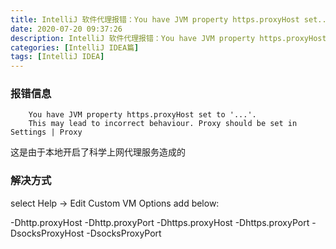 ```yaml
---
title: IntelliJ 软件代理报错：You have JVM property https.proxyHost set..
date: 2020-07-20 09:37:26
description: IntelliJ 软件代理报错：You have JVM property https.proxyHost set..
categories: [IntelliJ IDEA篇]
tags: [IntelliJ IDEA]
---
```


<!-- more -->

### 报错信息

```shell
    You have JVM property https.proxyHost set to '...'.
    This may lead to incorrect behaviour. Proxy should be set in Settings | Proxy
```

这是由于本地开启了科学上网代理服务造成的

### 解决方式

select Help -> Edit Custom VM Options add below:

-Dhttp.proxyHost
-Dhttp.proxyPort
-Dhttps.proxyHost
-Dhttps.proxyPort
-DsocksProxyHost
-DsocksProxyPort